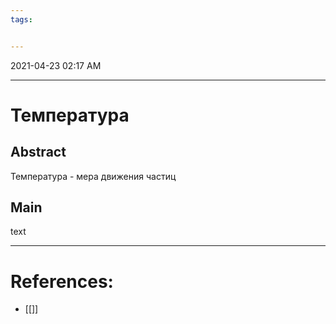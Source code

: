 ```yaml
---
tags:


---
```

2021-04-23 02:17 AM
***

# Температура
## Abstract
Температура - мера движения частиц
## Main
text

***

# References:
- [[]]